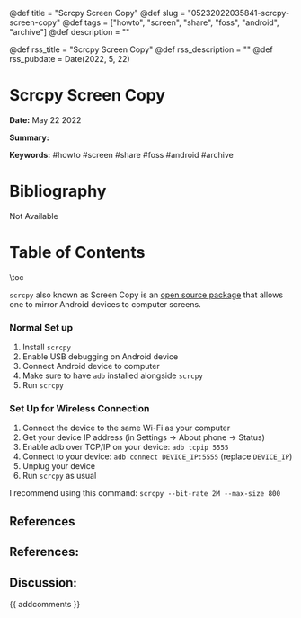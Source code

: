 @def title = "Scrcpy Screen Copy"
@def slug = "05232022035841-scrcpy-screen-copy"
@def tags = ["howto", "screen", "share", "foss", "android", "archive"]
@def description = ""

@def rss_title = "Scrcpy Screen Copy"
@def rss_description = ""
@def rss_pubdate = Date(2022, 5, 22)


Scrcpy Screen Copy
=========

**Date:** May 22 2022

**Summary:** 

**Keywords:** #howto #screen #share #foss #android #archive

Bibliography
==========

Not Available

Table of Contents
=========

\toc

`scrcpy` also known as Screen Copy is an [open source package](/https://github.com/Genymobile/scrcpy) that allows one to mirror Android devices to computer screens.

### Normal Set up

1. Install `scrcpy`
2. Enable USB debugging on Android device
3. Connect Android device to computer
4. Make sure to have `adb` installed alongside `scrcpy`
5. Run `scrcpy`

### Set Up for Wireless Connection

1. Connect the device to the same Wi-Fi as your computer
2. Get your device IP address (in Settings -> About phone -> Status)
3. Enable adb over TCP/IP on your device: `adb tcpip 5555`
4. Connect to your device: `adb connect DEVICE_IP:5555` (replace `DEVICE_IP`)
5. Unplug your device
6. Run `scrcpy` as usual

I recommend using this command: `scrcpy --bit-rate 2M --max-size 800`

## References

## References:
## Discussion: 

{{ addcomments }}
